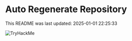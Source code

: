 # Auto Regenerate Repository

This README was last updated: 2025-01-01 22:25:33

 ![TryHackMe](https://tryhackme.com/badge/533634)